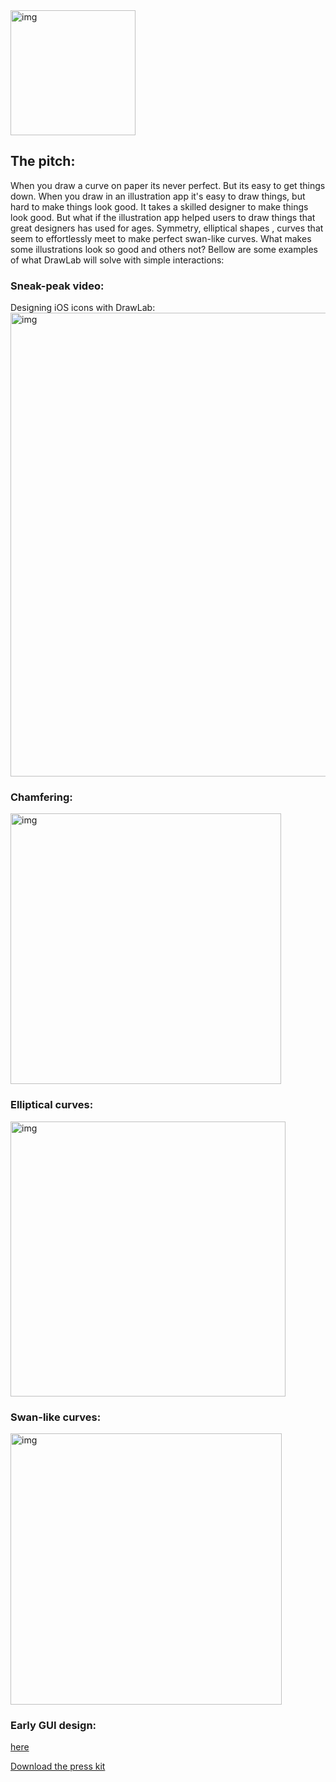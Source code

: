 <img width="200" alt="img" src="https://dl.dropboxusercontent.com/u/2559476/drawlab_icon_1.svg">

## The pitch:  
When you draw a curve on paper its never perfect. But its easy to get things down. When you draw in an illustration app it's easy to draw things, but hard to make things look good. It takes a skilled designer to make things look good. But what if the illustration app helped users to draw things that great designers has used for ages. Symmetry, elliptical shapes , curves that seem to effortlessly meet to make perfect swan-like curves. What makes some illustrations look so good and others not? Bellow are some examples of what DrawLab will solve with simple interactions:

### Sneak-peak video:
Designing iOS icons with DrawLab:  
[<img width="742" alt="img" src="https://dl.dropboxusercontent.com/u/2559476/drawlab_teaser_screen.png">](https://vimeo.com/181233724)

### Chamfering:  
<img width="433" alt="img" src="https://dl.dropboxusercontent.com/u/2559476/star-chamfer-demo-20fps_2.gif">

### Elliptical curves:  
<img width="440" alt="img" src="https://dl.dropboxusercontent.com/u/2559476/c-bridge-demo.gif">  

### Swan-like curves:  
<img width="434" alt="img" src="https://dl.dropboxusercontent.com/u/2559476/s-bridge-demo-short-15-fps.gif">

### Early GUI design:  
[here](https://github.com/eonist/DrawLab/wiki/Early-GUI-design) 

[Download the press kit](https://dl.dropboxusercontent.com/u/2559476/drawlab_press_kit.zip) 
